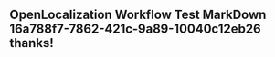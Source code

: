 <properties
ms.topic="hero-topic"
ms.test1="hero-topic"
ms.test2="test"/>

## OpenLocalization Workflow Test MarkDown 16a788f7-7862-421c-9a89-10040c12eb26 thanks!

